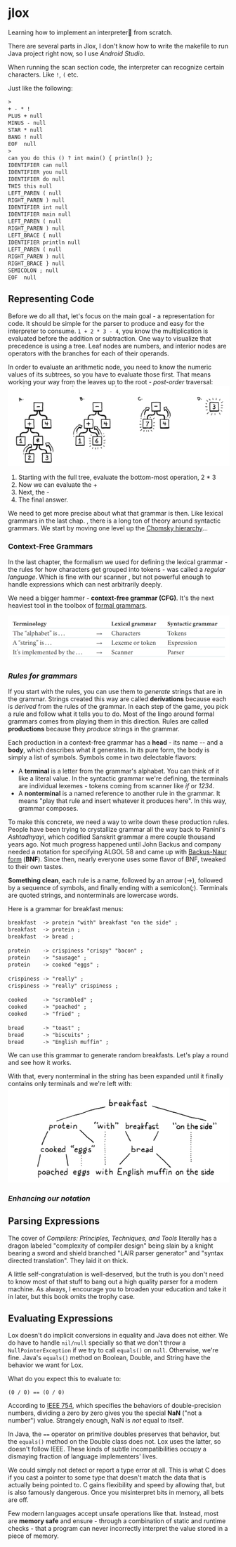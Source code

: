 # jlox

Learning how to implement an interpreter🔨 from scratch.

There are several parts in Jlox, I don't know how to write the makefile to run Java project right
now, so I use *Android Studio*.

When running the scan section code, the interpreter can recognize certain characters. Like `!`, `(`
etc.

Just like the following: 
```shell
> 
+ - * !
PLUS + null
MINUS - null
STAR * null
BANG ! null
EOF  null
> 
can you do this () ? int main() { println() };
IDENTIFIER can null
IDENTIFIER you null
IDENTIFIER do null
THIS this null
LEFT_PAREN ( null
RIGHT_PAREN ) null
IDENTIFIER int null
IDENTIFIER main null
LEFT_PAREN ( null
RIGHT_PAREN ) null
LEFT_BRACE { null
IDENTIFIER println null
LEFT_PAREN ( null
RIGHT_PAREN ) null
RIGHT_BRACE } null
SEMICOLON ; null
EOF  null
```

## Representing Code

Before we do all that, let's focus on the main goal - a representation for code. It should be simple
for the parser to produce and easy for the interpreter to consume.
`1 + 2 * 3 - 4`, you know the multiplication is evaluated before the addition or subtraction. One 
way to visualize that precedence is using a tree. Leaf nodes are numbers, and interior nodes are 
operators with the branches for each of their operands.

In order to evaluate an arithmetic node, you need to know the numeric values of its subtrees, so you
have to evaluate those first. That means working your way from the leaves up to the root - *post-order*
traversal:
![post-order traversal](pic/post-order.png)
1. Starting with the full tree, evaluate the bottom-most operation, 2 * 3
2. Now we can evaluate the +
3. Next, the -
4. The final answer.

We need to get more precise about what that grammar is then. Like lexical grammars in the last chap.
, there is a long ton of theory around syntactic grammars. We start by moving one level up the 
[Chomsky hierarchy](https://en.wikipedia.org/wiki/Chomsky_hierarchy)...

### Context-Free Grammars

In the last chapter, the formalism we used for defining the lexical grammar - the rules for how 
characters get grouped into tokens - was called a *regular language*. Which is fine with our scanner
, but not powerful enough to handle expressions which can nest arbitrarily deeply.

We need a bigger hammer - **context-free grammar (CFG)**. It's the next heaviest tool in the toolbox
of [formal grammars](https://en.wikipedia.org/wiki/Formal_grammar).

![Lexical-Syntactic](pic/lexical-syntactic.png)

### *Rules for grammars*

If you start with the rules, you can use them to *generate* strings that are in the grammar. Strings
created this way are called **derivations** because each is *derived* from the rules of the grammar.
In each step of the game, you pick a rule and follow what it tells you to do. Most of the lingo 
around formal grammars comes from playing them in this direction. Rules are called **productions**
because they *produce* strings in the grammar.

Each production in a context-free grammar has a **head** - its name -- and a **body**, which describes
what it generates. In its pure form, the body is simply a list of symbols. Symbols come in two 
delectable flavors:

* A **terminal** is a letter from the grammar's alphabet. You can think of it like a literal value.
In the syntactic grammar we're defining, the terminals are individual lexemes - tokens coming from
scanner like *if* or *1234*.
* A **nonterminal** is a named reference to another rule in the grammar. It means "play that rule 
and insert whatever it produces here". In this way, grammar composes.

To make this concrete, we need a way to write down these production rules. People have been trying 
to crystallize grammar all the way back to Panini's *Ashtadhyayi*, which codified Sanskrit grammar a
mere couple thousand years ago. Not much progress happened until John Backus and company needed a 
notation for specifying ALGOL 58 and came up with [Backus-Naur form](https://en.wikipedia.org/wiki/Backus–Naur_form)
(**BNF**). Since then, nearly everyone uses some flavor of BNF, tweaked to their own tastes.

**Something clean**, each rule is a name, followed by an arrow (->), followed by a sequence of 
symbols, and finally ending with a semicolon(;). Terminals are quoted strings, and nonterminals are 
lowercase words.

Here is a grammar for breakfast menus:
```shell
breakfast  -> protein "with" breakfast "on the side" ;
breakfast  -> protein ;
breakfast  -> bread ;

protein    -> crispiness "crispy" "bacon" ;
protein    -> "sausage" ;
protein    -> cooked "eggs" ;

crispiness -> "really" ;
crispiness -> "really" crispiness ;

cooked     -> "scrambled" ;
cooked     -> "poached" ;
cooked     -> "fried" ;

bread      -> "toast" ;
bread      -> "biscuits" ;
bread      -> "English muffin" ;
```

We can use this grammar to generate random breakfasts. Let's play a round and see how it works.

With that, every nonterminal in the string has been expanded until it finally contains only terminals
and we're left with:
![breakfast expand](pic/breakfast.png)

### *Enhancing our notation*

## Parsing Expressions

The cover of _Compilers: Principles, Techniques, and Tools_ literally has a dragon labeled "complexity
of compiler design" being slain by a knight bearing a sword and shield branched "LAIR parser generator"
and "syntax directed translation". They laid it on thick.

A little self-congratulation is well-deserved, but the truth is you don't need to know most of that
stuff to bang out a high quality parser for a modern machine. As always, I encourage you to broaden your
education and take it in later, but this book omits the trophy case.

## Evaluating Expressions

Lox doesn't do implicit conversions in equality and Java does not either. We do have to handle `nil/null`
specially so that we don't throw a `NullPointerException` if we try to call `equals()` on `null`. Otherwise,
we're fine. Java's `equals()` method on Boolean, Double, and String have the behavior we want for Lox.

What do you expect this to evaluate to:
```
(0 / 0) == (0 / 0)
```
According to [IEEE 754](https://en.wikipedia.org/wiki/IEEE_754), which specifies the behaviors of
double-precision numbers, dividing a zero by zero gives you the special **NaN** ("not a number") value.
Strangely enough, NaN is *not* equal to itself.

In Java, the `==` operator on primitive doubles preserves that behavior, but the `equals()` method on the
Double class does not. Lox uses the latter, so doesn't follow IEEE. These kinds of subtle incompatibilities
occupy a dismaying fraction of language implementers' lives.

We could simply not detect or report a type error at all. This is what C does if you cast a pointer to some
type that doesn't match the data that is actually being pointed to. C gains flexibility and speed by
allowing that, but is also famously dangerous. Once you misinterpret bits in memory, all bets are off.

Few modern languages accept unsafe operations like that. Instead, most are **memory safe** and ensure - through
a combination of static and runtime checks - that a program can never incorrectly interpret the value stored
in a piece of memory.